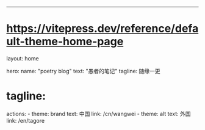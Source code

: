 ---
# https://vitepress.dev/reference/default-theme-home-page
layout: home

hero:
  name: "poetry blog"
  text: "愚者的笔记"
  tagline: 随缘一更
  # tagline: 
  actions:
    - theme: brand
      text: 中国
      link: /cn/wangwei
    - theme: alt
      text: 外国
      link: /en/tagore


